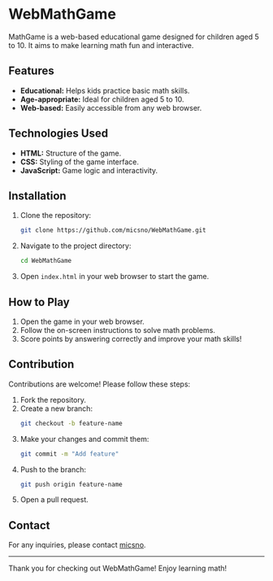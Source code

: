 # WebMathGame

MathGame is a web-based educational game designed for children aged 5 to 10. It aims to make learning math fun and interactive.

## Features

- **Educational:** Helps kids practice basic math skills.
- **Age-appropriate:** Ideal for children aged 5 to 10.
- **Web-based:** Easily accessible from any web browser.

## Technologies Used

- **HTML:** Structure of the game.
- **CSS:** Styling of the game interface.
- **JavaScript:** Game logic and interactivity.

## Installation

1. Clone the repository:
    ```bash
    git clone https://github.com/micsno/WebMathGame.git
    ```
2. Navigate to the project directory:
    ```bash
    cd WebMathGame
    ```
3. Open `index.html` in your web browser to start the game.

## How to Play

1. Open the game in your web browser.
2. Follow the on-screen instructions to solve math problems.
3. Score points by answering correctly and improve your math skills!

## Contribution

Contributions are welcome! Please follow these steps:

1. Fork the repository.
2. Create a new branch:
    ```bash
    git checkout -b feature-name
    ```
3. Make your changes and commit them:
    ```bash
    git commit -m "Add feature"
    ```
4. Push to the branch:
    ```bash
    git push origin feature-name
    ```
5. Open a pull request.


## Contact

For any inquiries, please contact [micsno](https://github.com/micsno).

---

Thank you for checking out WebMathGame! Enjoy learning math!
